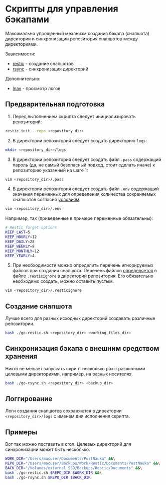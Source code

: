 # Скрипты для управления бэкапами
Максимально упрощенный механизм создания бэкапа (снапшота) директории и синхронизации репозитория снапшотов между директориями.

Зависимости:
- [restic](https://restic.net/) - создание снапшотов
- [rsync](https://rsync.samba.org/) - синхронизация директорий

Дополнительно:
- [lnav](https://lnav.org/) - просмотр логов

## Предварительная подготовка
1. Перед выполнением скрипта следует инициализировать репозиторий:
```bash
restic init --repo <repository_dir>
```
2. В директории репозитория следует создать директорию `logs`:
```bash
mkdir <repository_dir>/logs
```
3. В директории репозитория следует создать файл `.pass` содержащий пароль (да, не самый безопасный подход, стоит сделать иначе) к репозиторию указанный на шаге 1:
```bash
vim <repository_dir>/.pass
```
4. В директории репозитория следует создать файл `.env` содержащий значения переменных для определения количества сохраняемых снапшотов согласно [условиям](https://restic.readthedocs.io/en/stable/060_forget.html#removing-snapshots-according-to-a-policy):
```bash
vim <repository_dir>/.env
```
Например, так (приведенные в примере переменные обязательны):
```bash
# Restic forget options
KEEP_LAST=5
KEEP_HOURLY=12
KEEP_DAILY=28
KEEP_WEEKLY=8
KEEP_MONTHLY=12
KEEP_YEARLY=4
```
5. При необходимости можно определить перечень игнорируемых файлов при создании снапшота. Перечень файлов [определяется](https://restic.readthedocs.io/en/stable/040_backup.html?highlight=--exclude-file#excluding-files) в файле `.resticignore` в директории репозитория. Его обязательно необходимо создать, можно оставить пустым.
```bash
vim <repository_dir>/.resticignore
```

## Создание снапшота
Лучше всего для разных исходных директорий создавать различные репозитории.
```bash
bash ./go-restic.sh <repository_dir> <working_files_dir>
```

## Синхронизация бэкапа с внешним средством хранения
Никто не мешает запускать скрипт несколько раз с различными целевыми директориями, например, на разных носителях.
```bash
bash ./go-rsync.sh <repository_dir> <backup_dir>
```

## Логгирование
Логи создания снапшотов сохраняются в директории `<repository_dir>/logs` с именем дня исполнения скрипта.

## Примеры
Вот так можно поставить в cron. Целевых директорий для синхронизации может быть несколько.
```bash
WORK_DIR="/Users/macuser/Documents/PostNauka" &&\
REPO_DIR="/Users/macuser/Backups/Work/Restic/Documents/PostNauka" &&\
BACK_DIR="/Volumes/external_SSD/Backups/Restic/Documents" &&\
bash ./go-restic.sh $REPO_DIR $WORK_DIR &&\
bash ./go-rsync.sh $REPO_DIR $BACK_DIR
```
